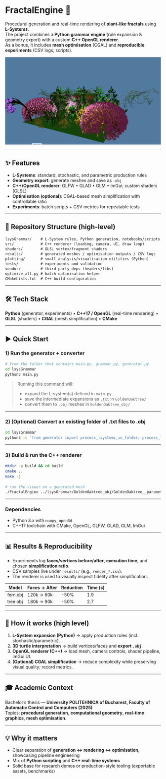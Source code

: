 # FractalEngine 🌿
Procedural generation and real-time rendering of **plant-like fractals** using **L-Systems**.  
The project combines a **Python grammar engine** (rule expansion & geometry export) with a custom **C++ OpenGL renderer**.  
As a bonus, it includes **mesh optimisation** (CGAL) and **reproducible experiments** (CSV logs, scripts).

<p align="center">
  <img src="demo_scene_front.png" alt="Generated fractal vegetation scene" width="820"/>
</p>


---

## ✨ Features
- **L-Systems**: standard, stochastic, and parametric production rules  
- **Geometry export**: generate meshes and save as `.obj`  
- **C++/OpenGL renderer**: GLFW • GLAD • GLM • ImGui; custom shaders (GLSL)  
- **Optimisation (optional)**: CGAL-based mesh simplification with controllable ratio  
- **Experiments**: batch scripts + CSV metrics for repeatable tests

---

## 🧭 Repository Structure (high-level)

```text
lsysGrammar/    # L-System rules, Python generation, notebooks/scripts
src/            # C++ renderer (loading, camera, UI, draw loop)
shaders/        # GLSL vertex/fragment shaders
results/        # generated meshes / optimisation outputs / CSV logs
plotting/       # small analysis/visualisation utilities (Python)
tests/          # experiments and validation
vendor/         # third-party deps (headers/libs)
optimize_all.py # batch optimisation helper
CMakeLists.txt  # C++ build configuration
```
---

## 🛠 Tech Stack
**Python** (generator, experiments) • **C++17 / OpenGL** (real-time rendering) • **GLSL** (shaders) • **CGAL** (mesh simplification) • **CMake**


---

## ▶️ Quick Start

### 1) Run the generator + converter
```bash
# from the folder that contains main.py, grammar.py, generator.py
cd lsysGrammar
python3 main.py
```

> Running this command will:
> - expand the L-system(s) defined in `main.py`
> - save the intermediate expansions as `.txt` in `GoldenOaktree/`
> - convert them to `.obj` meshes in `GoldenOaktree_obj/`

---

### 2) (Optional) Convert an existing folder of .txt files to .obj
```bash
cd lsysGrammar
python3 -c 'from generator import process_lsystems_in_folder; process_lsystems_in_folder("GoldenOaktree","GoldenOaktree_obj")'
```

---

### 3) Build & run the C++ renderer
```bash
mkdir -p build && cd build
cmake ..
make -j

# run the viewer on a generated mesh
./FractalEngine ../lsysGrammar/GoldenOaktree_obj/GoldenOaktree__parametric__iter_7.obj
```

---

### Dependencies
- Python 3.x with `numpy`, `open3d`
- C++17 toolchain with CMake, OpenGL, GLFW, GLAD, GLM, ImGui

---

## 📊 Results & Reproducibility
- Experiments log **faces/vertices before/after**, **execution time**, and chosen **simplification ratio**.  
- CSV samples live under `results/` (e.g., `render_*.csv`).  
- The renderer is used to visually inspect fidelity after simplification.

| Model        | Faces → After | Reduction | Time (s) |  
|--------------|---------------|-----------|----------|  
| fern.obj     | 120k → 60k    | -50%      | 1.9      |  
| tree.obj     | 180k → 90k    | -50%      | 2.7      |  

---

## 🧠 How it works (high level)
1. **L-System expansion (Python)** → apply production rules (incl. stochastic/parametric).  
2. **3D turtle interpretation** → build vertices/faces and **export `.obj`**.  
3. **OpenGL renderer (C++)** → load mesh, camera controls, shader pipeline, ImGui UI.  
4. **(Optional) CGAL simplification** → reduce complexity while preserving visual quality; record metrics.

---

## 🎓 Academic Context
Bachelor’s thesis — **University POLITEHNICA of Bucharest, Faculty of Automatic Control and Computers (2025)**  
Topics: **procedural generation**, **computational geometry**, **real-time graphics**, **mesh optimisation**.

---

## 💡 Why it matters
- Clear separation of **generation ↔ rendering ↔ optimisation**, showcasing pipeline engineering  
- Mix of **Python scripting** and **C++ real-time systems**  
- Solid base for research demos or production-style tooling (exportable assets, benchmarks)
